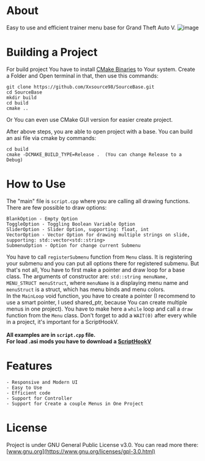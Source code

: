 # About
Easy to use and efficient trainer menu base for Grand Theft Auto V. 
![image](https://user-images.githubusercontent.com/36642285/103153771-316e2a00-4793-11eb-8450-5c98af361ad6.png)

# Building a Project
For build project You have to install [CMake Binaries](https://cmake.org/download/) to Your system. 
Create a Folder and Open terminal in that, then use this commands: 
```
git clone https://github.com/Xxsource98/SourceBase.git
cd SourceBase
mkdir build
cd build
cmake ..
```
Or You can even use CMake GUI version for easier create project.

After above steps, you are able to open project with a base. You can build an asi file via cmake by commands:
```
cd build
cmake -DCMAKE_BUILD_TYPE=Release .  (You can change Release to a Debug)
```

# How to Use
The "main" file is `script.cpp` where you are calling all drawing functions. There are few possible to draw options: 
```
BlankOption - Empty Option
ToggleOption - Toggling Boolean Variable Option 
SliderOption - Slider Option, supporting: float, int
VectorOption - Vector Option for drawing multiple strings on slide, supporting: std::vector<std::string>
SubmenuOption - Option for change current Submenu
```
You have to call `registerSubmenu` function from `Menu` class. It is registering your submenu and you can put all options there for registered submenu.
But that's not all, You have to first make a pointer and draw loop for a base class. The arguments of constructor are: `std::string menuName, MENU_STRUCT menuStruct`, where `menuName` is a displaying menu name and `menuStruct` is a struct, which has menu binds and menu colors. <br/>
In the `MainLoop` void function, you have to create a pointer (I recommend to use a smart pointer, I used shared_ptr, because You can create multiple menus in one project). You have to make here a `while` loop and call a `draw` function from the `Menu` class. Don't forget to add a `WAIT(0)` after every while in a project, it's important for a ScriptHookV. <br/><br/>
<b>All examples are in `script.cpp` file.</b> <br/>
<b>For load .asi mods you have to download a [ScriptHookV](http://www.dev-c.com/gtav/scripthookv/)</b>



# Features
```
- Responsive and Modern UI
- Easy to Use
- Efficient code
- Support for Controller
- Support for Create a couple Menus in One Project
```

# License
Project is under GNU General Public License v3.0. You can read more there: [www.gnu.org](https://www.gnu.org/licenses/gpl-3.0.html)
